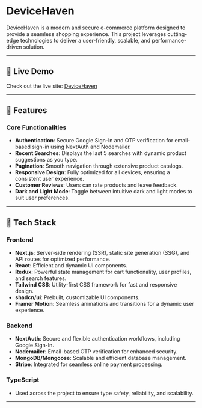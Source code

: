 # DeviceHaven  

DeviceHaven is a modern and secure e-commerce platform designed to provide a seamless shopping experience. This project leverages cutting-edge technologies to deliver a user-friendly, scalable, and performance-driven solution.  

---

## 🚀 Live Demo  

Check out the live site: [DeviceHaven](https://lnkd.in/dUkZvgXG)  

---

## 🌟 Features  

### Core Functionalities  
- **Authentication**: Secure Google Sign-In and OTP verification for email-based sign-in using NextAuth and Nodemailer.  
- **Recent Searches**: Displays the last 5 searches with dynamic product suggestions as you type.  
- **Pagination**: Smooth navigation through extensive product catalogs.  
- **Responsive Design**: Fully optimized for all devices, ensuring a consistent user experience.  
- **Customer Reviews**: Users can rate products and leave feedback.  
- **Dark and Light Mode**: Toggle between intuitive dark and light modes to suit user preferences.  

---

## 🔧 Tech Stack  

### Frontend  
- **Next.js**: Server-side rendering (SSR), static site generation (SSG), and API routes for optimized performance.  
- **React**: Efficient and dynamic UI components.  
- **Redux**: Powerful state management for cart functionality, user profiles, and search features.  
- **Tailwind CSS**: Utility-first CSS framework for fast and responsive design.  
- **shadcn/ui**: Prebuilt, customizable UI components.  
- **Framer Motion**: Seamless animations and transitions for a dynamic user experience.  

### Backend  
- **NextAuth**: Secure and flexible authentication workflows, including Google Sign-In.  
- **Nodemailer**: Email-based OTP verification for enhanced security.  
- **MongoDB/Mongoose**: Scalable and efficient database management.  
- **Stripe**: Integrated for seamless online payment processing.  

### TypeScript  
- Used across the project to ensure type safety, reliability, and scalability.  

---
